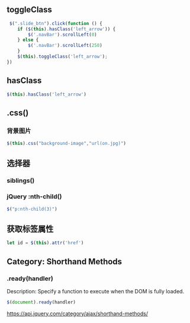 ## toggleClass
```js
 $(".slide_btn").click(function () {
    if ($(this).hasClass('left_arrow')) {
        $('.navBar').scrollLeft(0)
    } else {
        $('.navBar').scrollLeft(250)
    }
    $(this).toggleClass('left_arrow');
})
```

## hasClass
```js
$(this).hasClass('left_arrow')
```

## .css()
### 背景图片
```js
$(this).css("background-image","url(on.jpg)")
```

## 选择器
### siblings()

### jQuery :nth-child()
```js
$("p:nth-child(3)")
```

## 获取标签属性
```js
let id = $(this).attr('href')
```

## Category: Shorthand Methods
### .ready(handler)
Description: Specify a function to execute when the DOM is fully loaded.
```js
$(document).ready(handler)
```


https://api.jquery.com/category/ajax/shorthand-methods/

